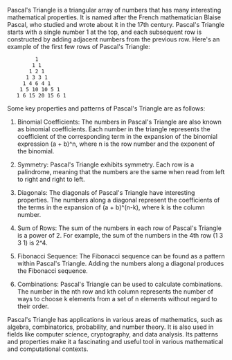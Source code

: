 Pascal's Triangle is a triangular array of numbers that has many interesting mathematical properties. It is named after the French mathematician Blaise Pascal, who studied and wrote about it in the 17th century. Pascal's Triangle starts with a single number 1 at the top, and each subsequent row is constructed by adding adjacent numbers from the previous row. Here's an example of the first few rows of Pascal's Triangle:

```
         1
        1 1
       1 2 1
      1 3 3 1
     1 4 6 4 1
    1 5 10 10 5 1
   1 6 15 20 15 6 1
```

Some key properties and patterns of Pascal's Triangle are as follows:

1. Binomial Coefficients: The numbers in Pascal's Triangle are also known as binomial coefficients. Each number in the triangle represents the coefficient of the corresponding term in the expansion of the binomial expression (a + b)^n, where n is the row number and the exponent of the binomial.

2. Symmetry: Pascal's Triangle exhibits symmetry. Each row is a palindrome, meaning that the numbers are the same when read from left to right and right to left.

3. Diagonals: The diagonals of Pascal's Triangle have interesting properties. The numbers along a diagonal represent the coefficients of the terms in the expansion of (a + b)^(n-k), where k is the column number.

4. Sum of Rows: The sum of the numbers in each row of Pascal's Triangle is a power of 2. For example, the sum of the numbers in the 4th row (1 3 3 1) is 2^4.

5. Fibonacci Sequence: The Fibonacci sequence can be found as a pattern within Pascal's Triangle. Adding the numbers along a diagonal produces the Fibonacci sequence.

6. Combinations: Pascal's Triangle can be used to calculate combinations. The number in the nth row and kth column represents the number of ways to choose k elements from a set of n elements without regard to their order.

Pascal's Triangle has applications in various areas of mathematics, such as algebra, combinatorics, probability, and number theory. It is also used in fields like computer science, cryptography, and data analysis. Its patterns and properties make it a fascinating and useful tool in various mathematical and computational contexts.
